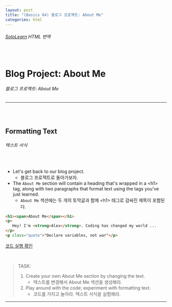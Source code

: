 ```yaml
---
layout: post
title: "(Basics 04) 블로그 프로젝트: About Me"
categories: html
---
```


###### [SoloLearn](https://www.sololearn.com/) HTML 번역

<br>

# Blog Project: About Me

###### 블로그 프로젝트: About Me

------

<br>

<br>

## Formatting Text

###### 텍스트 서식

<br>

- Let's get back to our blog project.
  - 블로그 프로젝트로 돌아가보자.
- The `About Me` section will contain a heading that's wrapped in a \<h1> tag, along with two paragraphs that format text using the tags you've just learned.
  - `About Me` 섹션에는 두 개의 토막글과 함께 \<h1> 태그로 감싸진 제목이 포함된다.

```html
<h1><span>About Me</span></h1>
<p>
   Hey! I'm <strong>Alex</strong>. Coding has changed my world ...
</p>
<p class="quote">"Declare variables, not war"</p>
```

[코드 실행 확인](https://code.sololearn.com/1145/#html)

<br>

> TASK:
>
> 1. Create your own About Me section by changing the text.
>    - 텍스트를 변경해서 About Me 섹션을 생성해라.
> 2. Play around with the code; experiment with formatting text.
>    - 코드를 가지고 놀아라. 텍스트 서식을 실험해라.

------

<br>